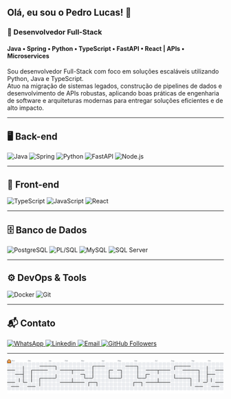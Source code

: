 <h2 align="left">Olá, eu sou o Pedro Lucas! 👋</h2>
<h3 align="left">🚀 Desenvolvedor Full-Stack</h3>
<h4 align="left">Java • Spring • Python • TypeScript • FastAPI • React | APIs • Microservices</h4>

Sou desenvolvedor Full-Stack com foco em soluções escaláveis utilizando Python, Java e TypeScript.  
Atuo na migração de sistemas legados, construção de pipelines de dados e desenvolvimento de APIs robustas, aplicando boas práticas de engenharia de software e arquiteturas modernas para entregar soluções eficientes e de alto impacto.

---

## 🖥️ Back-end
<div align="left">
  <img src="https://img.shields.io/badge/Java-ED8B00?style=for-the-badge&logo=java&logoColor=white" alt="Java">
  <img src="https://img.shields.io/badge/Spring-6DB33F?style=for-the-badge&logo=spring&logoColor=white" alt="Spring">
  <img src="https://img.shields.io/badge/Python-3776AB?style=for-the-badge&logo=python&logoColor=white" alt="Python">
  <img src="https://img.shields.io/badge/FastAPI-009688?style=for-the-badge&logo=fastapi&logoColor=white" alt="FastAPI">
  <img src="https://img.shields.io/badge/Node.js-339933?style=for-the-badge&logo=node.js&logoColor=white" alt="Node.js">
</div>

---

## 🎨 Front-end
<div align="left">
  <img src="https://img.shields.io/badge/TypeScript-3178C6?style=for-the-badge&logo=typescript&logoColor=white" alt="TypeScript">
  <img src="https://img.shields.io/badge/JavaScript-F7DF1E?style=for-the-badge&logo=javascript&logoColor=black" alt="JavaScript">
  <img src="https://img.shields.io/badge/React-61DAFB?style=for-the-badge&logo=react&logoColor=black" alt="React">
</div>

---

## 🗄️ Banco de Dados
<div align="left">
  <img src="https://img.shields.io/badge/PostgreSQL-4169E1?style=for-the-badge&logo=postgresql&logoColor=white" alt="PostgreSQL">
  <img src="https://img.shields.io/badge/PL%2FSQL-F80000?style=for-the-badge&logo=oracle&logoColor=white" alt="PL/SQL">
  <img src="https://img.shields.io/badge/MySQL-4479A1?style=for-the-badge&logo=mysql&logoColor=white" alt="MySQL">
  <img src="https://img.shields.io/badge/SQL%20Server-CC2927?style=for-the-badge&logo=microsoftsqlserver&logoColor=white" alt="SQL Server">
</div>


---

## ⚙️ DevOps & Tools
<div align="left">
  <img src="https://img.shields.io/badge/Docker-2496ED?style=for-the-badge&logo=docker&logoColor=white" alt="Docker">
  <img src="https://img.shields.io/badge/Git-F05032?style=for-the-badge&logo=git&logoColor=white" alt="Git">
</div>

---

## 📬 Contato
<div align="left">
  <a href="https://wa.me/5561992847748">
    <img src="https://img.shields.io/badge/-WhatsApp-25D366?style=for-the-badge&logo=whatsapp&logoColor=white" alt="WhatsApp">
  </a>
  <a href="https://www.linkedin.com/in/pedro-lucas-rodrigues-7880bb20a/">
    <img src="https://img.shields.io/badge/-LinkedIn-0A66C2?style=for-the-badge&logo=linkedin&logoColor=white" alt="Linkedin">
  </a>
  <a href="mailto:pedrolucas.rt@gmail.com">
    <img src="https://img.shields.io/badge/-Email-D14836?style=for-the-badge&logo=gmail&logoColor=white" alt="Email">
  </a>
  <a href="https://github.com/pedroynk">
    <img src="https://img.shields.io/github/followers/pedroynk?style=for-the-badge&logo=github&logoColor=white" alt="GitHub Followers">
  </a>
</div>

---

<picture>
  <source media="(prefers-color-scheme: dark)" srcset="https://raw.githubusercontent.com/pedroynk/pedroynk/output/pacman-contribution-graph-dark.svg">
  <source media="(prefers-color-scheme: light)" srcset="https://raw.githubusercontent.com/pedroynk/pedroynk/output/pacman-contribution-graph.svg">
  <img alt="Pac-Man contribution graph" src="https://raw.githubusercontent.com/pedroynk/pedroynk/output/pacman-contribution-graph.svg">
</picture>
